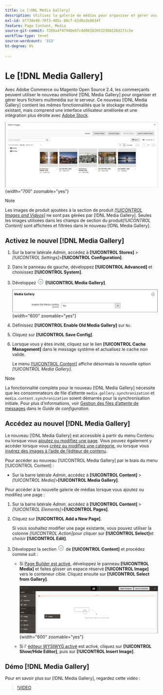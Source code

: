 ```yaml
---
title: Le [!DNL Media Gallery]
description: Utilisez la galerie de médias pour organiser et gérer vos fichiers multimédia sur le serveur.
exl-id: bf730e46-70f3-405c-88cf-62d0a3e8634f
feature: Page Content, Media
source-git-commit: 7288a4f47940e07c4d083826532308228d271c5e
workflow-type: tm+mt
source-wordcount: '313'
ht-degree: 0%

---
```


# Le [!DNL Media Gallery]

Avec Adobe Commerce ou Magento Open Source 2.4, les commerçants peuvent utiliser le nouveau _amélioré_ [!DNL Media Gallery] pour organiser et gérer leurs fichiers multimédia sur le serveur. Ce nouveau [!DNL Media Gallery] contient les mêmes fonctionnalités que le stockage multimédia existant, mais comprend une interface utilisateur améliorée et une intégration plus étroite avec [Adobe Stock][adobe-stock].

![Images affichées dans la grille de galerie multimédia](./assets/media-gallery-grid.png){width="700" zoomable="yes"}

>[!NOTE]
>
>Les images de produit ajoutées à la section de produit [_[!UICONTROL Images and Videos]_](../catalog/product-image.md#upload-an-image) ne sont pas gérées par [!DNL Media Gallery]. Seules les images utilisées dans les champs de section du produit&#x200B;_[!UICONTROL Content]_ sont affichées et filtrées dans le nouveau [!DNL Media Gallery].

## Activez le nouvel [!DNL Media Gallery]

1. Sur la barre latérale _Admin_, accédez à **[!UICONTROL Stores]** > _[!UICONTROL Settings]_>**[!UICONTROL Configuration]**.

1. Dans le panneau de gauche, développez **[!UICONTROL Advanced]** et choisissez **[!UICONTROL System]**.

1. Développez ![Sélecteur d’extension](../assets/icon-display-expand.png) **[!UICONTROL Media Gallery]**.

   ![Configuration avancée - [!DNL Media Gallery]](./assets/system-media-gallery.png){width="600" zoomable="yes"}

1. Définissez **[!UICONTROL Enable Old Media Gallery]** sur `No`.

1. Cliquez sur **[!UICONTROL Save Config]**.

1. Lorsque vous y êtes invité, cliquez sur le lien **[!UICONTROL Cache Management]** dans le message système et actualisez le cache non valide.

   Le menu [[!UICONTROL Content]](/help/content-design/content-menu.md) affiche désormais la nouvelle option _[!UICONTROL Media Gallery]_.

>[!NOTE]
>
>La fonctionnalité complète pour le nouveau [!DNL Media Gallery] nécessite que les consommateurs de file d’attente `media.gallery.synchronization` et `media.content.synchronization` soient démarrés pour la synchronisation initiale. Pour plus d’informations, voir [Gestion des files d’attente de messages](https://experienceleague.adobe.com/docs/commerce-operations/configuration-guide/message-queues/manage-message-queues.html) dans le _Guide de configuration_.

## Accédez au nouvel [!DNL Media Gallery]

Le nouveau [!DNL Media Gallery] est accessible à partir du menu Contenu ou lorsque vous [ajoutez ou modifiez une page](/help/content-design/page-add.md). Vous pouvez également y accéder lorsque vous [créez ou modifiez une catégorie](/help/catalog/category-create.md), ou lorsque vous [insérez des images à l’aide de l’éditeur de contenu](/help/content-design/editor-insert-image.md).

Pour accéder au nouveau [!UICONTROL Media Gallery] par le biais du menu [!UICONTROL Content] :

- Sur la barre latérale _Admin_, accédez à **[!UICONTROL Content]** > _[!UICONTROL Media]_>**[!UICONTROL Media Gallery]**.

Pour accéder à la nouvelle galerie de médias lorsque vous ajoutez ou modifiez une page :

1. Sur la barre latérale _Admin_, accédez à **[!UICONTROL Content]** > _[!UICONTROL Elements]_>**[!UICONTROL Pages]**.

1. Cliquez sur **[!UICONTROL Add a New Page]**.

   Si vous souhaitez modifier une page existante, vous pouvez utiliser la colonne _[!UICONTROL Action]_&#x200B;pour cliquer sur **[!UICONTROL Select]**&#x200B;et choisir **[!UICONTROL Edit]**.

1. Développez la section ![Sélecteur d’extension](../assets/icon-display-expand.png) de **[!UICONTROL Content]** et procédez comme suit :

   - Si [ Page Builder est activé](../page-builder/setup.md), développez le panneau **[!UICONTROL Media]** et faites glisser un espace réservé **[!UICONTROL Image]** vers le conteneur cible. Cliquez ensuite sur **[!UICONTROL Select from Gallery]**.

     ![Faire glisser l’image sur l’étape](./assets/pb-media-image-drag.png){width="600" zoomable="yes"}

   - Si l’ [ éditeur WYSIWYG activé](/help/content-design/editor.md) est activé, cliquez sur **[!UICONTROL Show/Hide Editor]**, puis sur **[!UICONTROL Insert Image]**.

## Démo [!DNL Media Gallery]

Pour en savoir plus sur [!DNL Media Gallery], regardez cette vidéo :

>[!VIDEO](https://video.tv.adobe.com/v/343785?quality=12&learn=on)

[adobe-stock]: https://stock.adobe.com

